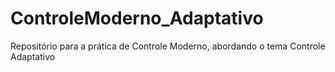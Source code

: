 # ControleModerno_Adaptativo
Repositório para a prática de Controle Moderno, abordando o tema Controle Adaptativo
